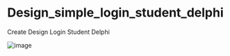 # Design_simple_login_student_delphi
Create Design Login Student Delphi


![image](https://user-images.githubusercontent.com/57186921/79240733-5b4d1e00-7e9c-11ea-8e19-b795e5d05a5d.png)
